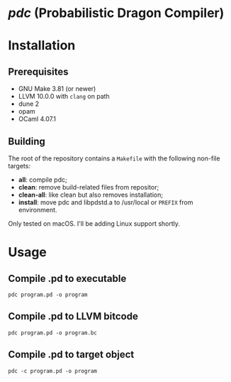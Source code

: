 # _pdc_ (Probabilistic Dragon Compiler)

# Installation

## Prerequisites

- GNU Make 3.81 (or newer)
- LLVM 10.0.0 with `clang` on path
- dune 2
- opam
- OCaml 4.07.1

## Building

The root of the repository contains a `Makefile` with the following non-file targets:

- **all**: compile pdc;
- **clean**: remove build-related files from repositor;
- **clean-all**: like clean but also removes installation;
- **install**: move pdc and libpdstd.a to /usr/local or `PREFIX` from environment.

Only tested on macOS. I'll be adding Linux support shortly.

# Usage

## Compile .pd to executable

```
pdc program.pd -o program
```

## Compile .pd to LLVM bitcode

```
pdc program.pd -o program.bc
```

## Compile .pd to target object

```
pdc -c program.pd -o program
```
